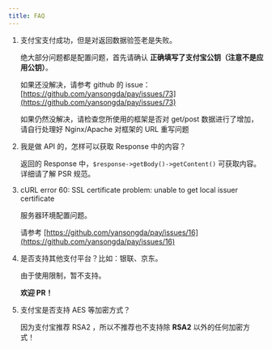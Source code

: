 ```yaml
---
title: FAQ
---
```


1. 支付宝支付成功，但是对返回数据验签老是失败。

   绝大部分问题都是配置问题，首先请确认 **正确填写了支付宝公钥（注意不是应用公钥）**。

   如果还没解决，请参考 github 的 issue：[https://github.com/yansongda/pay/issues/73](https://github.com/yansongda/pay/issues/73)

   如果仍然没解决，请检查您所使用的框架是否对 get/post 数据进行了增加，请自行处理好 Nginx/Apache 对框架的 URL 重写问题

2. 我是做 API 的，怎样可以获取 Response 中的内容？

   返回的 Response 中，`$response->getBody()->getContent()` 可获取内容。详细请了解 PSR 规范。

3. cURL error 60: SSL certificate problem: unable to get local issuer certificate

   服务器环境配置问题。

   请参考 [https://github.com/yansongda/pay/issues/16](https://github.com/yansongda/pay/issues/16)

4. 是否支持其他支付平台？比如：银联、京东。

   由于使用限制，暂不支持。

   **欢迎 PR！**

5. 支付宝是否支持 AES 等加密方式？

   因为支付宝推荐 RSA2 ，所以不推荐也不支持除 **RSA2** 以外的任何加密方式！
